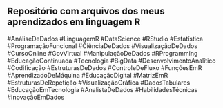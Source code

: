 ## Repositório com arquivos dos meus aprendizados em linguagem R

#AnáliseDeDados #LinguagemR #DataScience #RStudio #Estatística #ProgramaçãoFuncional #CiênciaDeDados #VisualizaçãoDeDados #CursoOnline #GovVirtual #ManipulaçãoDeDados #RProgramming #EducaçãoContinuada #Tecnologia #BigData #DesenvolvimentoAnalítico #Codificação #EstruturasDeDados #ControleDeFluxo #FunçõesEmR #AprendizadoDeMáquina #EducaçãoDigital #MatrizEmR #EstruturasDeRepetição #VisualizaçãoGráfica #DadosTabulares #EducaçãoEmTecnologia #AnalistaDeDados #HabilidadesTécnicas #InovaçãoEmDados

